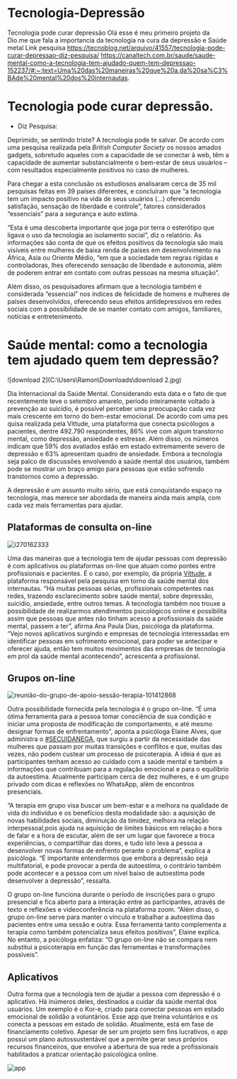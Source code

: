 # Tecnologia-Depressão
Tecnologia pode curar depressão
Olá esse é meu primeiro projeto da Dio.me que fala a importancia da tecnologia na cura da depressão e Saúde metal
Link pesquisa
https://tecnoblog.net/arquivo/41557/tecnologia-pode-curar-depressao-diz-pesquisa/
https://canaltech.com.br/saude/saude-mental-como-a-tecnologia-tem-ajudado-quem-tem-depressao-152237/#:~:text=Uma%20das%20maneiras%20que%20a,da%20sa%C3%BAde%20mental%20dos%20internautas.

# Tecnologia pode curar depressão.

- Diz Pesquisa:



Deprimido, se sentindo triste? A tecnologia pode te salvar. De acordo com uma pesquisa realizada pela *British Computer Society* os nossos amados gadgets, sobretudo aqueles com a capacidade de se conectar à web, têm a capacidade de aumentar substancialmente o bem-estar de seus usuários – com resultados especialmente positivos no caso de mulheres.

Para chegar a esta conclusão os estudiosos analisaram cerca de 35 mil pesquisas feitas em 39 países diferentes, e concluíram que “a tecnologia tem um impacto positivo na vida de seus usuários (…) oferecendo satisfação, sensação de liberdade e controle”, fatores considerados “essenciais” para a segurança e auto estima.

“Esta é uma descoberta importante que joga por terra o esterótipo que ligava o uso da tecnologia ao isolamento social”, diz o relatório. As informações são conta de que os efeitos positivos da tecnologia são mais visíveis entre mulheres de baixa renda de países em desenvolvimento na África, Asia ou Oriente Médio, “em que a sociedade tem regras rígidas e controladoras, lhes oferecendo sensação de liberdade e autonomia, além de poderem entrar em contato com outras pessoas na mesma situação”.

Além disso, os pesquisadores afirmam que a tecnologia também é considerada “essencial” nos índices de felicidade de homens e mulheres de países desenvolvidos, oferecendo seus efeitos antidepressivos em redes sociais com a possibilidade de se manter contato com amigos, familiares, notícias e entretenimento.



# Saúde mental: como a tecnologia tem ajudado quem tem depressão?





![download 2](C:\Users\Ramon\Downloads\download 2.jpg)



Dia Internacional da Saúde Mental. Considerando esta data e o fato de que recentemente teve o setembro amarelo, período inteiramente voltado à prevenção ao suicídio, é possível perceber uma preocupação cada vez mais crescente em torno do bem-estar emocional. De acordo com uma pes quisa realizada pela Vittude, uma plataforma que conecta psicólogos a pacientes, dentre 492.790 respondentes, 86% vive com algum transtorno mental, como depressão, ansiedade e estresse. Além disso, os números indicam que 59% dos avaliados estão em estado extremamente severo de depressão e 63% apresentam quadro de ansiedade. Embora a tecnologia seja palco de discussões envolvendo a saúde mental dos usuários, também pode se mostrar um braço amigo para pessoas que estão sofrendo transtornos como a depressão.



A depressão é um assunto muito sério, que está conquistando espaço na tecnologia, mas merece ser abordada de maneira ainda mais ampla, com cada vez mais ferramentas para ajudar.

## Plataformas de consulta on-line



![i270162333](C:\Users\Ramon\Downloads\i270162333.jpeg)

Uma das maneiras que a tecnologia tem de ajudar pessoas com depressão é com aplicativos ou plataformas on-line que atuam como pontes entre profissionais e pacientes. É o caso, por exemplo, da própria [Vittude](https://www.vittude.com/), a plataforma responsável pela pesquisa em torno da saúde mental dos internautas. “Há muitas pessoas sérias, profissionais competentes nas redes, trazendo esclarecimento sobre saúde mental, sobre depressão, suicídio, ansiedade, entre outros temas. A tecnologia também nos trouxe a possibilidade de realizarmos atendimentos psicológicos online e possibilita assim que pessoas que antes não tinham acesso a profissionais da saúde mental, passem a ter”, afirma Ana Paula Dias, psicóloga da plataforma. “Vejo novos aplicativos surgindo e empresas de tecnologia interessadas em identificar pessoas em sofrimento emocional, para poder se antecipar e oferecer ajuda, então tem muitos movimentos das empresas de tecnologia em prol da saúde mental acontecendo”, acrescenta a profissional.



## Grupos on-line



![reunião-do-grupo-de-apoio-sessão-terapia-101412868](C:\Users\Ramon\Downloads\reunião-do-grupo-de-apoio-sessão-terapia-101412868.jpg)

Outra possibilidade fornecida pela tecnologia é o grupo on-line. “É uma ótima ferramenta para a pessoa tomar consciência de sua condição e iniciar uma proposta de modificação de comportamento, e até mesmo designar formas de enfrentamento”, aponta a psicóloga Elaine Alves, que administra o [#SECUIDANEGA](http://psicologaelainealves.com.br/secuidanega/), que surgiu a partir da necessidade das mulheres que passam por muitas transições e conflitos e que, muitas das vezes, não podem custear um processo de psicoterapia. A ideia é que as participantes tenham acesso ao cuidado com a saúde mental e também a informações que contribuam para a regulação emocional e para o equilíbrio da autoestima. Atualmente participam cerca de dez mulheres, e é um grupo privado com dicas e reflexões no WhatsApp, além de encontros presenciais.

“A terapia em grupo visa buscar um bem-estar e a melhora na qualidade de vida do indivíduo e os benefícios desta modalidade são: a aquisição de novas habilidades sociais, diminuição da timidez, melhora na relação interpessoal,pois ajuda na aquisição de limites básicos em relação a hora de falar e a hora de escutar, além de ser um lugar que favorece a troca experiências, o compartilhar das dores, e tudo isto leva a pessoa a desenvolver novas formas de enfrento perante o problema”, explica a psicóloga. “É importante entendermos que embora a depressão seja multifatorial, e pode provocar a perda de autoestima, o contrário também pode acontecer e a pessoa com um nível baixo de autoestima pode desenvolver a depressão”, ressalta.

O grupo on-line funciona durante o período de inscrições para o grupo presencial e fica aberto para a interação entre as participantes, através de texto e reflexões e videoconferência na plataforma zoom. “Além disso, o grupo on-line serve para manter o vínculo e trabalhar a autoestima das pacientes entre uma sessão e outra. Essa ferramenta tanto complementa a terapia como também potencializa seus efeitos positivos”, Elaine explica. No entanto, a psicóloga enfatiza: “O grupo on-line não se compara nem substitui a psicoterapia em função das ferramentas e transformações possíveis”.

## Aplicativos

Outra forma que a tecnologia tem de ajudar a pessoa com depressão é o aplicativo. Há inúmeros deles, destinados a cuidar da saúde mental dos usuários. Um exemplo é o Kor-e, criado para conectar pessoas em estado emocional de solidão a voluntários. Esse app que treina voluntários e os conecta a pessoas em estado de solidão. Atualmente, está em fase de financiamento coletivo. Apesar de ser um projeto sem fins lucrativos, o app possui um plano autossustentável que a permite gerar seus próprios recursos financeiros, que envolve a abertura de sua rede a profissionais habilitados a praticar orientação psicológica online.



![app](C:\Users\Ramon\Downloads\app.jpeg)
